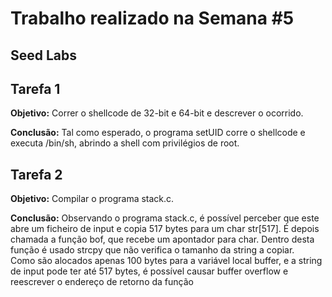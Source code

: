 # Trabalho realizado na Semana #5

## **Seed Labs**

## Tarefa 1
**Objetivo:** Correr o shellcode de 32-bit e 64-bit e descrever o ocorrido.

**Conclusão:** Tal como esperado, o programa setUID corre o shellcode e executa /bin/sh, abrindo a shell com privilégios de root.

## Tarefa 2
**Objetivo:** Compilar o programa stack.c.

**Conclusão:** Observando o programa stack.c, é possível perceber que este abre um ficheiro de input e copia 517 bytes para um char str[517]. É depois chamada a função bof, que recebe um apontador para char. Dentro desta função é usado strcpy que não verifica o tamanho da string a copiar. <br>
Como são alocados apenas 100 bytes para a variável local buffer, e a string de input pode ter até 517 bytes, é possível causar buffer overflow e reescrever o endereço de retorno da função